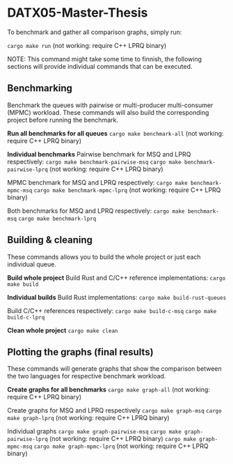 # DATX05-Master-Thesis
To benchmark and gather all comparison graphs, simply run:

`cargo make run` (not working: require C++ LPRQ binary)

NOTE: This command might take some time to finnish, the following sections will provide individual commands that can be executed.

## Benchmarking
Benchmark the queues with pairwise or multi-producer multi-consumer (MPMC) workload.  These commands will also build the corresponding project before running the benchmark.

**Run all benchmarks for all queues**
`cargo make benchmark-all` (not working: require C++ LPRQ binary)

**Individual benchmarks**
Pairwise benchmark for MSQ and LPRQ respectively:
`cargo make benchmark-pairwise-msq`
`cargo make benchmark-pairwise-lprq` (not working: require C++ LPRQ binary)

MPMC benchmark for MSQ and LPRQ respectively:
`cargo make benchmark-mpmc-msq`
`cargo make benchmark-mpmc-lprq` (not working: require C++ LPRQ binary)

Both benchmarks for MSQ and LPRQ respectively:
`cargo make benchmark-msq`
`cargo make benchmark-lprq`

## Building & cleaning
These commands allows you to build the whole project or just each individual queue.

**Build whole project**
Build Rust and C/C++ reference implementations:
`cargo make build`

**Individual builds**
Build Rust implementations:
`cargo make build-rust-queues`

Build C/C++ references respectively:
`cargo make build-c-msq`
`cargo make build-c-lprq`

**Clean whole project**
`cargo make clean`

## Plotting the graphs (final results)
These commands will generate graphs that show the comparison between the two languages for respective benchmark workload.

**Create graphs for all benchmarks**
`cargo make graph-all` (not working: require C++ LPRQ binary)

Create graphs for MSQ and LPRQ respectively
`cargo make graph-msq`
`cargo make graph-lprq` (not working: require C++ LPRQ binary)

Individual graphs
`cargo make graph-pairwise-msq`
`cargo make graph-pairwise-lprq` (not working: require C++ LPRQ binary)
`cargo make graph-mpmc-msq`
`cargo make graph-mpmc-lprq` (not working: require C++ LPRQ binary)